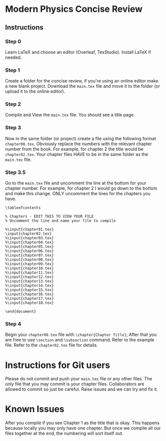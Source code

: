 # Modern Physics Concise Review
## Instructions
### Step 0
Learn LaTeX and choose an editor (Overleaf, TexStudio). Install LaTeX if needed.
### Step 1
Create a folder for the concise review, if you're using an online editor make a new blank project. Download the `main.tex` file and move it to the folder (or upload it to the online editor).
### Step 2
Compile and View the `main.tex` file. You should see a title page.
### Step 3
Now in the same folder (or project) create a file using the following format `chapter00.tex`. Obviously replace the numbers with the relevant chapter number from the book. For example, for chapter 2 the title would be `chapter02.tex`. Your chapter files HAVE to be in the same folder as the `main.tex` file.
### Step 3.5
Go to the `main.tex` file and uncomment the line at the bottom for your chapter number. For example, for chapter 2 I would go down to the bottom and make this change. ONLY uncomment the lines for the chapters you have. 
```
\tableofcontents

% Chapters - EDIT THIS TO VIEW YOUR FILE
% Uncomment the line and name your file to compile

%\input{chapter01.tex}
\input{chapter02.tex}
%\input{chapter03.tex}
%\input{chapter04.tex}
%\input{chapter05.tex}
%\input{chapter06.tex}
%\input{chapter07.tex}
%\input{chapter08.tex}
%\input{chapter09.tex}
%\input{chapter10.tex}
%\input{chapter11.tex}
%\input{chapter12.tex}
%\input{chapter13.tex}
%\input{chapter14.tex}
%\input{chapter15.tex}
%\input{chapter16.tex}
%\input{chapter17.tex}
%\input{chapter18.tex}
   	
\end{document}
```
### Step 4
Begin your `chapter00.tex` file with `\chapter{Chapter Title}`; After that you are free to use `\section` and `\subsection` command. Refer to the example file. Refer to the `chapter02.tex` file for details.
# Instructions for Git users
Please do not commit and push your `main.tex` file or any other files. The only file that you may commit is your chapter files. Collaborators are allowed to commit so just be careful. Raise issues and we can try and fix it. 
# Known Issues
After you compile if you see Chapter 1 as the title that is okay. This happens because locally you may only have one chapter. But once we compile all our files together at the end, the numbering will sort itself out. 
